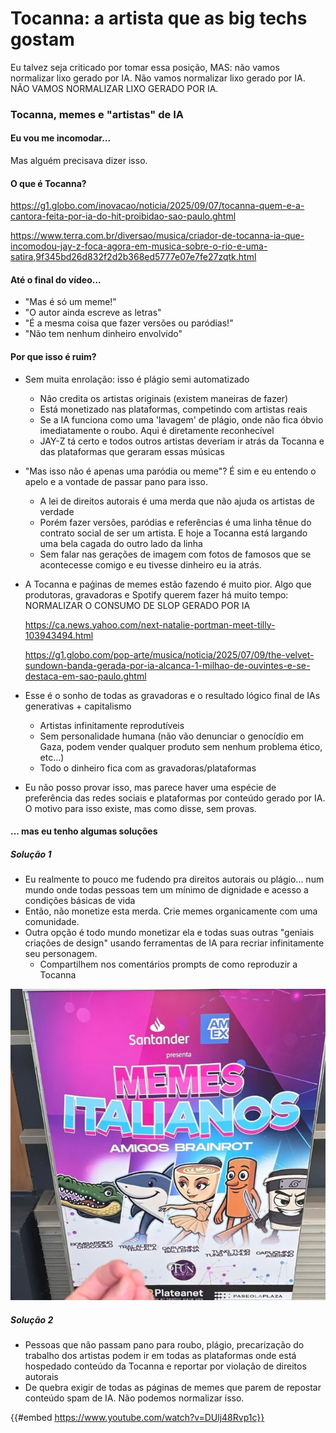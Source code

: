# Tocanna: a artista que as big techs gostam

Eu talvez seja criticado por tomar essa posição, MAS: não vamos normalizar lixo gerado por IA. Não vamos normalizar lixo gerado por IA. NÃO VAMOS NORMALIZAR LIXO GERADO POR IA.

### Tocanna, memes e "artistas" de IA

#### Eu vou me incomodar...

Mas alguém precisava dizer isso.

#### O que é Tocanna?

<https://g1.globo.com/inovacao/noticia/2025/09/07/tocanna-quem-e-a-cantora-feita-por-ia-do-hit-proibidao-sao-paulo.ghtml>

<https://www.terra.com.br/diversao/musica/criador-de-tocanna-ia-que-incomodou-jay-z-foca-agora-em-musica-sobre-o-rio-e-uma-satira,9f345bd26d832f2d2b368ed5777e07e7fe27zqtk.html>

#### Até o final do vídeo...

- "Mas é só um meme!"
- "O autor ainda escreve as letras"
- "É a mesma coisa que fazer versões ou paródias!"
- "Não tem nenhum dinheiro envolvido"

#### Por que isso é ruim?

- Sem muita enrolação: isso é plágio semi automatizado
  - Não credita os artistas originais (existem maneiras de fazer)
  - Está monetizado nas plataformas, competindo com artistas reais
  - Se a IA funciona como uma 'lavagem' de plágio, onde não fica óbvio imediatamente o roubo. Aqui é diretamente reconhecível
  - JAY-Z tá certo e todos outros artistas deveriam ir atrás da Tocanna e das plataformas que geraram essas músicas
- "Mas isso não é apenas uma paródia ou meme"? É sim e eu entendo o apelo e a vontade de passar pano para isso.
  - A lei de direitos autorais é uma merda que não ajuda os artistas de verdade
  - Porém fazer versões, paródias e referências é uma linha tênue do contrato social de ser um artista. E hoje a Tocanna está largando uma bela cagada do outro lado da linha
  - Sem falar nas gerações de imagem com fotos de famosos que se acontecesse comigo e eu tivesse dinheiro eu ia atrás.
- A Tocanna e paǵinas de memes estão fazendo é muito pior. Algo que produtoras, gravadoras e Spotify querem fazer há muito tempo: NORMALIZAR O CONSUMO DE SLOP GERADO POR IA

  <https://ca.news.yahoo.com/next-natalie-portman-meet-tilly-103943494.html>

  <https://g1.globo.com/pop-arte/musica/noticia/2025/07/09/the-velvet-sundown-banda-gerada-por-ia-alcanca-1-milhao-de-ouvintes-e-se-destaca-em-sao-paulo.ghtml>
- Esse é o sonho de todas as gravadoras e o resultado lógico final de IAs generativas + capitalismo
  - Artistas infinitamente reprodutíveis
  - Sem personalidade humana (não vão denunciar o genocídio em Gaza, podem vender qualquer produto sem nenhum problema ético, etc...)
  - Todo o dinheiro fica com as gravadoras/plataformas

- Eu não posso provar isso, mas parece haver uma espécie de preferência das redes sociais e plataformas por conteúdo gerado por IA. O motivo para isso existe, mas como disse, sem provas.

#### ... mas eu tenho algumas soluções

##### Solução 1

- Eu realmente to pouco me fudendo pra direitos autorais ou plágio... num mundo onde todas pessoas tem um mínimo de dignidade e acesso a condições básicas de vida
- Então, não monetize esta merda. Crie memes organicamente com uma comunidade.
- Outra opção é todo mundo monetizar ela e todas suas outras "geniais criações de design" usando ferramentas de IA para recriar infinitamente seu personagem.
  - Compartilhem nos comentários prompts de como reproduzir a Tocanna

![brainrot.png](./tocanna/brainrot.png)

##### Solução 2

- Pessoas que não passam pano para roubo, plágio, precarização do trabalho dos artistas podem ir em todas as plataformas onde está hospedado conteúdo da Tocanna e reportar por violação de direitos autorais
- De quebra exigir de todas as páginas de memes que parem de repostar conteúdo spam de IA. Não podemos normalizar isso.

{{#embed https://www.youtube.com/watch?v=DUlj48Rvp1c}}
